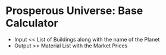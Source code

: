# Prosperous Universe: Base Calculator

* Input << List of Buildings along with the name of the Planet
* Output >> Material List with the Market Prices
